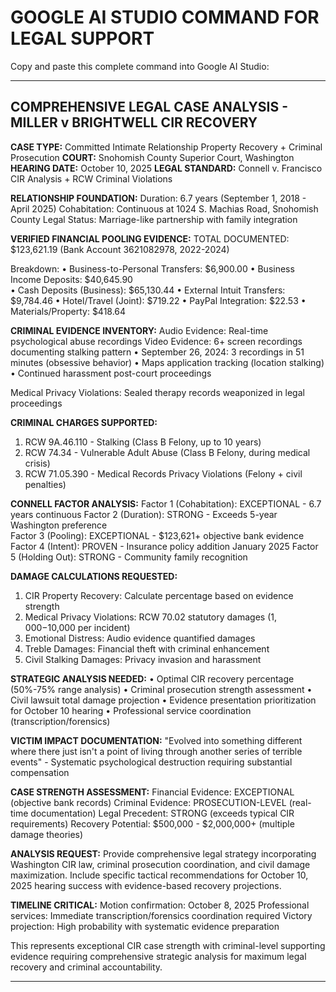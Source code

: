 # GOOGLE AI STUDIO COMMAND FOR LEGAL SUPPORT

Copy and paste this complete command into Google AI Studio:

---

## COMPREHENSIVE LEGAL CASE ANALYSIS - MILLER v BRIGHTWELL CIR RECOVERY

**CASE TYPE:** Committed Intimate Relationship Property Recovery + Criminal Prosecution
**COURT:** Snohomish County Superior Court, Washington
**HEARING DATE:** October 10, 2025
**LEGAL STANDARD:** Connell v. Francisco CIR Analysis + RCW Criminal Violations

**RELATIONSHIP FOUNDATION:**
Duration: 6.7 years (September 1, 2018 - April 2025)
Cohabitation: Continuous at 1024 S. Machias Road, Snohomish County
Legal Status: Marriage-like partnership with family integration

**VERIFIED FINANCIAL POOLING EVIDENCE:**
TOTAL DOCUMENTED: $123,621.19 (Bank Account 3621082978, 2022-2024)

Breakdown:
• Business-to-Personal Transfers: $6,900.00
• Business Income Deposits: $40,645.90  
• Cash Deposits (Business): $65,130.44
• External Intuit Transfers: $9,784.46
• Hotel/Travel (Joint): $719.22
• PayPal Integration: $22.53
• Materials/Property: $418.64

**CRIMINAL EVIDENCE INVENTORY:**
Audio Evidence: Real-time psychological abuse recordings
Video Evidence: 6+ screen recordings documenting stalking pattern
• September 26, 2024: 3 recordings in 51 minutes (obsessive behavior)
• Maps application tracking (location stalking)
• Continued harassment post-court proceedings

Medical Privacy Violations: Sealed therapy records weaponized in legal proceedings

**CRIMINAL CHARGES SUPPORTED:**

1. RCW 9A.46.110 - Stalking (Class B Felony, up to 10 years)
2. RCW 74.34 - Vulnerable Adult Abuse (Class B Felony, during medical crisis)
3. RCW 71.05.390 - Medical Records Privacy Violations (Felony + civil penalties)

**CONNELL FACTOR ANALYSIS:**
Factor 1 (Cohabitation): EXCEPTIONAL - 6.7 years continuous
Factor 2 (Duration): STRONG - Exceeds 5-year Washington preference  
Factor 3 (Pooling): EXCEPTIONAL - $123,621+ objective bank evidence
Factor 4 (Intent): PROVEN - Insurance policy addition January 2025
Factor 5 (Holding Out): STRONG - Community family recognition

**DAMAGE CALCULATIONS REQUESTED:**

1. CIR Property Recovery: Calculate percentage based on evidence strength
2. Medical Privacy Violations: RCW 70.02 statutory damages ($1,000-$10,000 per incident)
3. Emotional Distress: Audio evidence quantified damages
4. Treble Damages: Financial theft with criminal enhancement
5. Civil Stalking Damages: Privacy invasion and harassment

**STRATEGIC ANALYSIS NEEDED:**
• Optimal CIR recovery percentage (50%-75% range analysis)
• Criminal prosecution strength assessment
• Civil lawsuit total damage projection
• Evidence presentation prioritization for October 10 hearing
• Professional service coordination (transcription/forensics)

**VICTIM IMPACT DOCUMENTATION:**
"Evolved into something different where there just isn't a point of living through another series of terrible events" - Systematic psychological destruction requiring substantial compensation

**CASE STRENGTH ASSESSMENT:**
Financial Evidence: EXCEPTIONAL (objective bank records)
Criminal Evidence: PROSECUTION-LEVEL (real-time documentation)
Legal Precedent: STRONG (exceeds typical CIR requirements)
Recovery Potential: $500,000 - $2,000,000+ (multiple damage theories)

**ANALYSIS REQUEST:**
Provide comprehensive legal strategy incorporating Washington CIR law, criminal prosecution coordination, and civil damage maximization. Include specific tactical recommendations for October 10, 2025 hearing success with evidence-based recovery projections.

**TIMELINE CRITICAL:**
Motion confirmation: October 8, 2025
Professional services: Immediate transcription/forensics coordination required
Victory projection: High probability with systematic evidence preparation

This represents exceptional CIR case strength with criminal-level supporting evidence requiring comprehensive strategic analysis for maximum legal recovery and criminal accountability.

---
